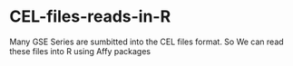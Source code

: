 # CEL-files-reads-in-R
Many GSE Series are sumbitted into the CEL files format. So We can read these files into R using Affy packages
